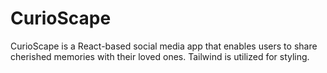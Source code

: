 # CurioScape

CurioScape is a React-based social media app that enables users to share cherished memories with their loved ones. Tailwind is utilized for styling.
